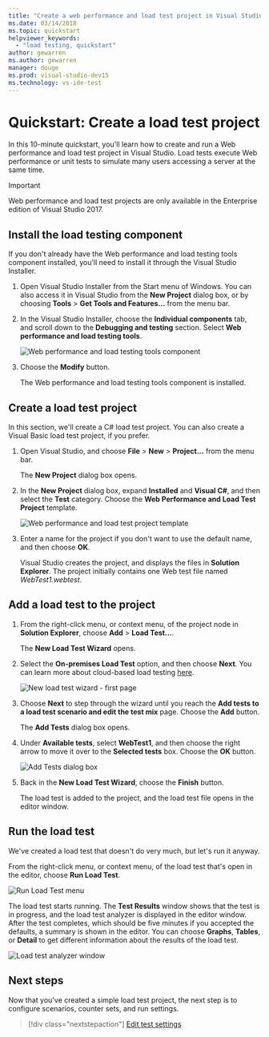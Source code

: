 ```yaml
---
title: "Create a web performance and load test project in Visual Studio"
ms.date: 03/14/2018
ms.topic: quickstart
helpviewer_keywords:
  - "load testing, quickstart"
author: gewarren
ms.author: gewarren
manager: douge
ms.prod: visual-studio-dev15
ms.technology: vs-ide-test
---
```

# Quickstart: Create a load test project

In this 10-minute quickstart, you'll learn how to create and run a Web performance and load test project in Visual Studio. Load tests execute Web performance or unit tests to simulate many users accessing a server at the same time.

> [!IMPORTANT]
> Web performance and load test projects are only available in the Enterprise edition of Visual Studio 2017.

## Install the load testing component

If you don't already have the Web performance and load testing tools component installed, you'll need to install it through the Visual Studio Installer.

1. Open Visual Studio Installer from the Start menu of Windows. You can also access it in Visual Studio from the **New Project** dialog box, or by choosing **Tools** > **Get Tools and Features...** from the menu bar.

1. In the Visual Studio Installer, choose the **Individual components** tab, and scroll down to the **Debugging and testing** section. Select **Web performance and load testing tools**.

   ![Web performance and load testing tools component](media/web-perf-load-testing-tools-component.png)

1. Choose the **Modify** button.

   The Web performance and load testing tools component is installed.

## Create a load test project

In this section, we'll create a C# load test project. You can also create a Visual Basic load test project, if you prefer.

1. Open Visual Studio, and choose **File** > **New** > **Project...** from the menu bar.

   The **New Project** dialog box opens.

1. In the **New Project** dialog box, expand **Installed** and **Visual C#**, and then select the **Test** category. Choose the **Web Performance and Load Test Project** template.

   ![Web performance and load test project template](media/web-perf-load-test-project-template.png)

1. Enter a name for the project if you don't want to use the default name, and then choose **OK**.

   Visual Studio creates the project, and displays the files in **Solution Explorer**. The project initially contains one Web test file named *WebTest1.webtest*.

## Add a load test to the project

1. From the right-click menu, or context menu, of the project node in **Solution Explorer**, choose **Add** > **Load Test...**.

   The **New Load Test Wizard** opens.

1. Select the **On-premises Load Test** option, and then choose **Next**. You can learn more about cloud-based load testing [here](/vsts/load-test/get-started-simple-cloud-load-test).

   ![New load test wizard - first page](media/load-test-wizard-page-1.png)

1. Choose **Next** to step through the wizard until you reach the **Add tests to a load test scenario and edit the test mix** page. Choose the **Add** button.

   The **Add Tests** dialog box opens.

1. Under **Available tests**, select **WebTest1**, and then choose the right arrow to move it over to the **Selected tests** box. Choose the **OK** button.

   ![Add Tests dialog box](media/add-tests-dialog-box.png)

1. Back in the **New Load Test Wizard**, choose the **Finish** button.

   The load test is added to the project, and the load test file opens in the editor window.

## Run the load test

We've created a load test that doesn't do very much, but let's run it anyway.

From the right-click menu, or context menu, of the load test that's open in the editor, choose **Run Load Test**.

![Run Load Test menu](media/run-load-test.png)

The load test starts running. The **Test Results** window shows that the test is in progress, and the load test analyzer is displayed in the editor window. After the test completes, which should be five minutes if you accepted the defaults, a summary is shown in the editor. You can choose **Graphs**, **Tables**, or **Detail** to get different information about the results of the load test.

![Load test analyzer window](media/load-test-analyzer.png)

## Next steps

Now that you've created a simple load test project, the next step is to configure scenarios, counter sets, and run settings.

> [!div class="nextstepaction"]
> [Edit test settings](edit-load-tests.md)